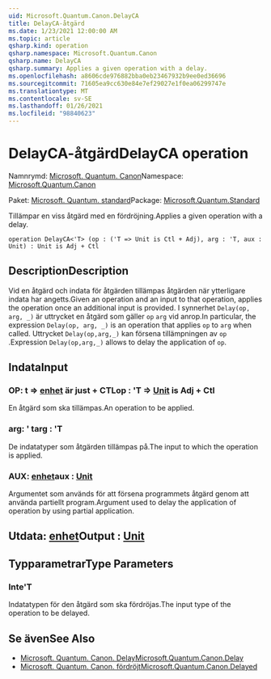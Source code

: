 ```yaml
---
uid: Microsoft.Quantum.Canon.DelayCA
title: DelayCA-åtgärd
ms.date: 1/23/2021 12:00:00 AM
ms.topic: article
qsharp.kind: operation
qsharp.namespace: Microsoft.Quantum.Canon
qsharp.name: DelayCA
qsharp.summary: Applies a given operation with a delay.
ms.openlocfilehash: a8606cde976882bba0eb23467932b9ee0ed36696
ms.sourcegitcommit: 71605ea9cc630e84e7ef29027e1f0ea06299747e
ms.translationtype: MT
ms.contentlocale: sv-SE
ms.lasthandoff: 01/26/2021
ms.locfileid: "98840623"
---
```

# <a name="delayca-operation"></a><span data-ttu-id="69057-102">DelayCA-åtgärd</span><span class="sxs-lookup"><span data-stu-id="69057-102">DelayCA operation</span></span>

<span data-ttu-id="69057-103">Namnrymd: [Microsoft. Quantum. Canon](xref:Microsoft.Quantum.Canon)</span><span class="sxs-lookup"><span data-stu-id="69057-103">Namespace: [Microsoft.Quantum.Canon](xref:Microsoft.Quantum.Canon)</span></span>

<span data-ttu-id="69057-104">Paket: [Microsoft. Quantum. standard](https://nuget.org/packages/Microsoft.Quantum.Standard)</span><span class="sxs-lookup"><span data-stu-id="69057-104">Package: [Microsoft.Quantum.Standard](https://nuget.org/packages/Microsoft.Quantum.Standard)</span></span>


<span data-ttu-id="69057-105">Tillämpar en viss åtgärd med en fördröjning.</span><span class="sxs-lookup"><span data-stu-id="69057-105">Applies a given operation with a delay.</span></span>

```qsharp
operation DelayCA<'T> (op : ('T => Unit is Ctl + Adj), arg : 'T, aux : Unit) : Unit is Adj + Ctl
```


## <a name="description"></a><span data-ttu-id="69057-106">Description</span><span class="sxs-lookup"><span data-stu-id="69057-106">Description</span></span>

<span data-ttu-id="69057-107">Vid en åtgärd och indata för åtgärden tillämpas åtgärden när ytterligare indata har angetts.</span><span class="sxs-lookup"><span data-stu-id="69057-107">Given an operation and an input to that operation, applies the operation once an additional input is provided.</span></span>
<span data-ttu-id="69057-108">I synnerhet `Delay(op, arg, _)` är uttrycket en åtgärd som gäller `op` `arg` vid anrop.</span><span class="sxs-lookup"><span data-stu-id="69057-108">In particular, the expression `Delay(op, arg, _)` is an operation that applies `op` to `arg` when called.</span></span>
<span data-ttu-id="69057-109">Uttrycket `Delay(op,arg,_)` kan försena tillämpningen av `op` .</span><span class="sxs-lookup"><span data-stu-id="69057-109">Expression `Delay(op,arg,_)` allows to delay the application of `op`.</span></span>

## <a name="input"></a><span data-ttu-id="69057-110">Indata</span><span class="sxs-lookup"><span data-stu-id="69057-110">Input</span></span>

### <a name="op--t--unit--is-adj--ctl"></a><span data-ttu-id="69057-111">OP: t => [enhet](xref:microsoft.quantum.lang-ref.unit)  är just + CTL</span><span class="sxs-lookup"><span data-stu-id="69057-111">op : 'T => [Unit](xref:microsoft.quantum.lang-ref.unit)  is Adj + Ctl</span></span>

<span data-ttu-id="69057-112">En åtgärd som ska tillämpas.</span><span class="sxs-lookup"><span data-stu-id="69057-112">An operation to be applied.</span></span>


### <a name="arg--t"></a><span data-ttu-id="69057-113">arg: ' t</span><span class="sxs-lookup"><span data-stu-id="69057-113">arg : 'T</span></span>

<span data-ttu-id="69057-114">De indatatyper som åtgärden tillämpas på.</span><span class="sxs-lookup"><span data-stu-id="69057-114">The input to which the operation is applied.</span></span>


### <a name="aux--unit"></a><span data-ttu-id="69057-115">AUX: [enhet](xref:microsoft.quantum.lang-ref.unit)</span><span class="sxs-lookup"><span data-stu-id="69057-115">aux : [Unit](xref:microsoft.quantum.lang-ref.unit)</span></span>

<span data-ttu-id="69057-116">Argumentet som används för att försena programmets åtgärd genom att använda partiellt program.</span><span class="sxs-lookup"><span data-stu-id="69057-116">Argument used to delay the application of operation by using partial application.</span></span>



## <a name="output--unit"></a><span data-ttu-id="69057-117">Utdata: [enhet](xref:microsoft.quantum.lang-ref.unit)</span><span class="sxs-lookup"><span data-stu-id="69057-117">Output : [Unit](xref:microsoft.quantum.lang-ref.unit)</span></span>



## <a name="type-parameters"></a><span data-ttu-id="69057-118">Typparametrar</span><span class="sxs-lookup"><span data-stu-id="69057-118">Type Parameters</span></span>

### <a name="t"></a><span data-ttu-id="69057-119">Inte</span><span class="sxs-lookup"><span data-stu-id="69057-119">'T</span></span>

<span data-ttu-id="69057-120">Indatatypen för den åtgärd som ska fördröjas.</span><span class="sxs-lookup"><span data-stu-id="69057-120">The input type of the operation to be delayed.</span></span>

## <a name="see-also"></a><span data-ttu-id="69057-121">Se även</span><span class="sxs-lookup"><span data-stu-id="69057-121">See Also</span></span>

- [<span data-ttu-id="69057-122">Microsoft. Quantum. Canon. Delay</span><span class="sxs-lookup"><span data-stu-id="69057-122">Microsoft.Quantum.Canon.Delay</span></span>](xref:Microsoft.Quantum.Canon.Delay)
- [<span data-ttu-id="69057-123">Microsoft. Quantum. Canon. fördröjt</span><span class="sxs-lookup"><span data-stu-id="69057-123">Microsoft.Quantum.Canon.Delayed</span></span>](xref:Microsoft.Quantum.Canon.Delayed)